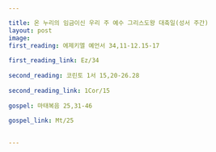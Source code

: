 ```yaml
---

title: 온 누리의 임금이신 우리 주 예수 그리스도왕 대축일(성서 주간)
layout: post 
image: 
first_reading: 에제키엘 예언서 34,11-12.15-17
 
first_reading_link: Ez/34
 
second_reading: 코린토 1서 15,20-26.28 
 
second_reading_link: 1Cor/15
 
gospel: 마태복음 25,31-46
 
gospel_link: Mt/25
 

---
```


